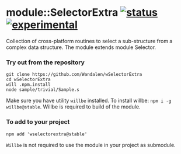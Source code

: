 
# module::SelectorExtra [![status](https://github.com/Wandalen/wSelectorExtra/actions/workflows/StandardPublish.yml/badge.svg)](https://github.com/Wandalen/wSelectorExtra/actions/workflows/StandardPublish.yml) [![experimental](https://img.shields.io/badge/stability-experimental-orange.svg)](https://github.com/emersion/stability-badges#experimental) 

Collection of cross-platform routines to select a sub-structure from a complex data structure. The module extends module Selector.

### Try out from the repository

```
git clone https://github.com/Wandalen/wSelectorExtra
cd wSelectorExtra
will .npm.install
node sample/trivial/Sample.s
```

Make sure you have utility `willbe` installed. To install willbe: `npm i -g willbe@stable`. Willbe is required to build of the module.

### To add to your project

```
npm add 'wselectorextra@stable'
```

`Willbe` is not required to use the module in your project as submodule.

